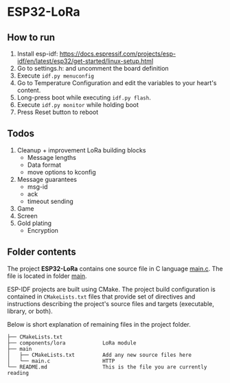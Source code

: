 # ESP32-LoRa

## How to run
1. Install esp-idf: https://docs.espressif.com/projects/esp-idf/en/latest/esp32/get-started/linux-setup.html
2. Go to settings.h: and uncomment the board definition
3. Execute ```idf.py menuconfig```
4. Go to Temperature Configuration and edit the variables to your heart's content.
5. Long-press boot while executing ```idf.py flash```.
6. Execute ```idf.py monitor``` while holding boot
7. Press Reset button to reboot

## Todos
1. Cleanup + improvement LoRa building blocks
    - Message lengths
    - Data format
    - move options to kconfig
2. Message guarantees
    - msg-id
    - ack
    - timeout sending
3. Game
4. Screen
5. Gold plating
    - Encryption

## Folder contents

The project **ESP32-LoRa** contains one source file in C language [main.c](main/main.c). The file is located in folder [main](main).

ESP-IDF projects are built using CMake. The project build configuration is contained in `CMakeLists.txt`
files that provide set of directives and instructions describing the project's source files and targets
(executable, library, or both). 

Below is short explanation of remaining files in the project folder.

```
├── CMakeLists.txt
├── components/lora            LoRa module
├── main
│   ├── CMakeLists.txt         Add any new source files here
│   └── main.c                 HTTP 
└── README.md                  This is the file you are currently reading
```
